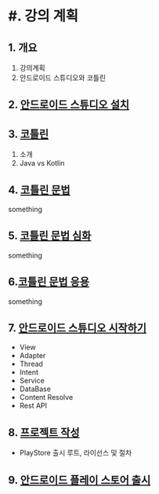 # #. 강의 계획

 ## 1. 개요
  1. 강의계획
  2. 안드로이드 스튜디오와 코틀린
 

 ## 2. [안드로이드 스튜디오 설치](Lecture/L7/c1.md)
  
 ## 3. [코틀린](Lecture/L3.md)
 
   1. 소개
   2. Java vs Kotlin
  

 ## 4. [코틀린 문법](Lecture/L4.md)
 
   something
   
  

 ## 5. [코틀린 문법 심화](Lecture/L5.md)
 
   something
   
  

 ## 6.[코틀린 문법 응용](Lecture/L6.md)
 
   something
   
  

 
  ## 7. [안드로이드 스튜디오 시작하기](Lecture/L7.md)
  - View
  - Adapter
  - Thread
  - Intent
  - Service
  - DataBase
  - Content Resolve
  - Rest API
  
## 8. [프로젝트 작성](Lecture/L8.md)
 
   - PlayStore 출시 루트, 라이선스 및 절차
   
## 9. [안드로이드 플레이 스토어 출시](Lecture/L9.md)
  
